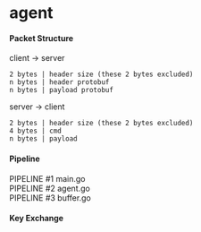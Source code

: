 # agent

#### Packet Structure

client -> server

```
2 bytes | header size (these 2 bytes excluded)
n bytes | header protobuf
n bytes | payload protobuf
```

server -> client

```
2 bytes | header size (these 2 bytes excluded)
4 bytes | cmd
n bytes | payload
```

#### Pipeline  
 
PIPELINE #1 main.go  
PIPELINE #2 agent.go  
PIPELINE #3 buffer.go  

#### Key Exchange

